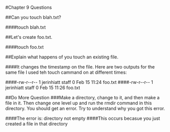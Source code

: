 #Chapter 9 Questions

##Can you touch blah.txt?

####touch blah.txt

##Let's create foo.txt.

####touch foo.txt

##Explain what happens of you touch an existing file.

####It changes the timestamp on the file. Here are two outputs for the same file I used teh touch cammand on at different times:

####-rw-r--r--  1 jerinhiatt  staff    0 Feb 15 11:24 foo.txt
####-rw-r--r--  1 jerinhiatt  staff    0 Feb 15 11:26 foo.txt

##Do More Question
###Make a directory, change to it, and then make a file in it. Then change one level up and run the rmdir command in this directory. You should get an error. Try to understand why you got this error.

####The error is: directory not empty
####This occurs becasue you just created a file in that directory

